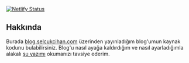 [![Netlify Status](https://api.netlify.com/api/v1/badges/d825d495-ba5a-4620-a9c2-48f0b3103621/deploy-status)](https://app.netlify.com/sites/confident-yonath-b4be81/deploys)

## Hakkında

Burada [blog.selcukcihan.com](https://blog.selcukcihan.com/) üzerinden yayınladığım blog'umun kaynak kodunu bulabilirsiniz. Blog'u nasıl ayağa kaldırdığım ve nasıl ayarladığımla alakalı [şu yazımı](https://blog.selcukcihan.com/posts/bloglari-birlestir/) okumanızı tavsiye ederim.
